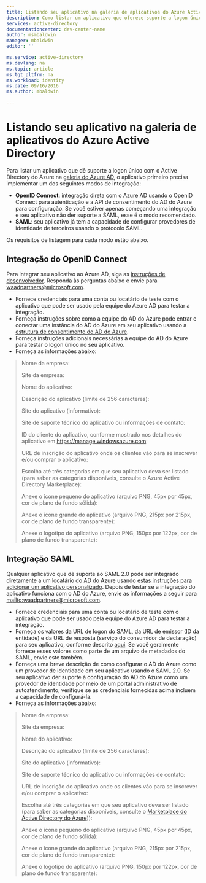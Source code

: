 ```yaml
---
title: Listando seu aplicativo na galeria de aplicativos do Azure Active Directory
description: Como listar um aplicativo que oferece suporte a logon único na galeria do Active Directory do Azure | Microsoft Azure
services: active-directory
documentationcenter: dev-center-name
author: msmbaldwin
manager: mbaldwin
editor: ''

ms.service: active-directory
ms.devlang: na
ms.topic: article
ms.tgt_pltfrm: na
ms.workload: identity
ms.date: 09/16/2016
ms.author: mbaldwin

---
```

# Listando seu aplicativo na galeria de aplicativos do Azure Active Directory
Para listar um aplicativo que dê suporte a logon único com o Active Directory do Azure na [galeria do Azure AD](https://azure.microsoft.com/marketplace/active-directory/all/), o aplicativo primeiro precisa implementar um dos seguintes modos de integração:

* **OpenID Connect**: integração direta com o Azure AD usando o OpenID Connect para autenticação e a API de consentimento do AD do Azure para configuração. Se você estiver apenas começando uma integração e seu aplicativo não der suporte a SAML, esse é o modo recomendado.
* **SAML**: seu aplicativo já tem a capacidade de configurar provedores de identidade de terceiros usando o protocolo SAML.

Os requisitos de listagem para cada modo estão abaixo.

## Integração do OpenID Connect
Para integrar seu aplicativo ao Azure AD, siga as [instruções de desenvolvedor](active-directory-authentication-scenarios.md). Responda às perguntas abaixo e envie para waadpartners@microsoft.com.

* Fornece credenciais para uma conta ou locatário de teste com o aplicativo que pode ser usado pela equipe do Azure AD para testar a integração.
* Forneça instruções sobre como a equipe do AD do Azure pode entrar e conectar uma instância do AD do Azure em seu aplicativo usando a [estrutura de consentimento do AD do Azure](active-directory-integrating-applications.md#overview-of-the-consent-framework).
* Forneça instruções adicionais necessárias à equipe do AD do Azure para testar o logon único no seu aplicativo.
* Forneça as informações abaixo:

> Nome da empresa:
> 
> Site da empresa:
> 
> Nome do aplicativo:
> 
> Descrição do aplicativo (limite de 256 caracteres):
> 
> Site do aplicativo (informativo):
> 
> Site de suporte técnico do aplicativo ou informações de contato:
> 
> ID do cliente do aplicativo, conforme mostrado nos detalhes do aplicativo em https://manage.windowsazure.com:
> 
> URL de inscrição do aplicativo onde os clientes vão para se inscrever e/ou comprar o aplicativo:
> 
> Escolha até três categorias em que seu aplicativo deva ser listado (para saber as categorias disponíveis, consulte o Azure Active Directory Marketplace):
> 
> Anexe o ícone pequeno do aplicativo (arquivo PNG, 45px por 45px, cor de plano de fundo sólida):
> 
> Anexe o ícone grande do aplicativo (arquivo PNG, 215px por 215px, cor de plano de fundo transparente):
> 
> Anexe o logotipo do aplicativo (arquivo PNG, 150px por 122px, cor de plano de fundo transparente):
> 
> 

## Integração SAML
Qualquer aplicativo que dê suporte ao SAML 2.0 pode ser integrado diretamente a um locatário do AD do Azure usando [estas instruções para adicionar um aplicativo personalizado](active-directory-saas-custom-apps.md). Depois de testar se a integração do aplicativo funciona com o AD do Azure, envie as informações a seguir para <mailto:waadpartners@microsoft.com>.

* Fornece credenciais para uma conta ou locatário de teste com o aplicativo que pode ser usado pela equipe do Azure AD para testar a integração.
* Forneça os valores da URL de logon do SAML, da URL de emissor (ID da entidade) e da URL de resposta (serviço do consumidor de declaração) para seu aplicativo, conforme descrito [aqui](active-directory-saas-custom-apps.md). Se você geralmente fornece esses valores como parte de um arquivo de metadados do SAML, envie este também.
* Forneça uma breve descrição de como configurar o AD do Azure como um provedor de identidade em seu aplicativo usando o SAML 2.0. Se seu aplicativo der suporte à configuração do AD do Azure como um provedor de identidade por meio de um portal administrativo de autoatendimento, verifique se as credenciais fornecidas acima incluem a capacidade de configurá-la.
* Forneça as informações abaixo:

> Nome da empresa:
> 
> Site da empresa:
> 
> Nome do aplicativo:
> 
> Descrição do aplicativo (limite de 256 caracteres):
> 
> Site do aplicativo (informativo):
> 
> Site de suporte técnico do aplicativo ou informações de contato:
> 
> URL de inscrição do aplicativo onde os clientes vão para se inscrever e/ou comprar o aplicativo:
> 
> Escolha até três categorias em que seu aplicativo deva ser listado (para saber as categorias disponíveis, consulte o [Marketplace do Active Directory do Azure](https://azure.microsoft.com/marketplace/active-directory/))):
> 
> Anexe o ícone pequeno do aplicativo (arquivo PNG, 45px por 45px, cor de plano de fundo sólida):
> 
> Anexe o ícone grande do aplicativo (arquivo PNG, 215px por 215px, cor de plano de fundo transparente):
> 
> Anexe o logotipo do aplicativo (arquivo PNG, 150px por 122px, cor de plano de fundo transparente):
> 
> 

<!---HONumber=AcomDC_0921_2016-->